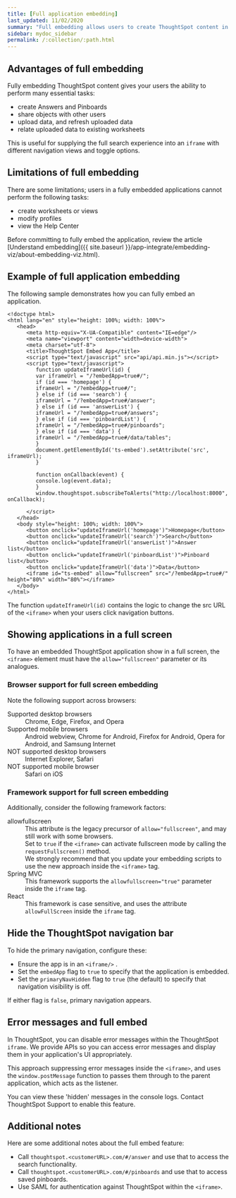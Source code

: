 ```yaml
---
title: [Full application embedding]
last_updated: 11/02/2020
summary: "Full embedding allows users to create ThoughtSpot content in an embedded environment."
sidebar: mydoc_sidebar
permalink: /:collection/:path.html
---
```


## Advantages of full embedding

Fully embedding ThoughtSpot content gives your users the ability to perform many essential tasks:

  -   create Answers and Pinboards
  -   share objects with other users
  -   upload data, and refresh uploaded data
  -   relate uploaded data to existing worksheets

This is useful for supplying the full search experience into an `iframe` with different navigation views and toggle options.

## Limitations of full embedding

There are some limitations; users in a fully  embedded applications cannot perform the following tasks:

-   create worksheets or views
-   modify profiles
-   view the Help Center

Before committing to fully embed the application, review the article [Understand embedding]({{
site.baseurl }}/app-integrate/embedding-viz/about-embedding-viz.html).

## Example of full application embedding

The following sample demonstrates how you can fully
embed an application.

```
<!doctype html>
<html lang="en" style="height: 100%; width: 100%">
   <head>
      <meta http-equiv="X-UA-Compatible" content="IE=edge"/>
      <meta name="viewport" content="width=device-width">
      <meta charset="utf-8">
      <title>ThoughtSpot Embed App</title>
      <script type="text/javascript" src="api/api.min.js"></script>
      <script type="text/javascript">
         function updateIframeUrl(id) {
         var iframeUrl = "/?embedApp=true#/";
         if (id === 'homepage') {
         iframeUrl = "/?embedApp=true#/";
         } else if (id === 'search') {
         iframeUrl = "/?embedApp=true#/answer";
         } else if (id === 'answerList') {
         iframeUrl = "/?embedApp=true#/answers";
         } else if (id === 'pinboardList') {
         iframeUrl = "/?embedApp=true#/pinboards";
         } else if (id === 'data') {
         iframeUrl = "/?embedApp=true#/data/tables";
         }
         document.getElementById('ts-embed').setAttribute('src', iframeUrl);
         }

         function onCallback(event) {
         console.log(event.data);
         }
         window.thoughtspot.subscribeToAlerts("http://localhost:8000", onCallback);

      </script>
   </head>
   <body style="height: 100%; width: 100%">
      <button onclick="updateIframeUrl('homepage')">Homepage</button>
      <button onclick="updateIframeUrl('search')">Search</button>
      <button onclick="updateIframeUrl('answerList')">Answer list</button>
      <button onclick="updateIframeUrl('pinboardList')">Pinboard list</button>
      <button onclick="updateIframeUrl('data')">Data</button>
      <iframe id="ts-embed" allow=“fullscreen” src="/?embedApp=true#/" height="80%" width="80%"></iframe>
   </body>
</html>
```

The function `updateIframeUrl(id)` contains the logic to change the src URL of the `<iframe>` when your users click  navigation buttons.

## Showing applications in a full screen

To have an embedded ThoughtSpot application show in a full screen, the `<iframe>` element must have the `allow="fullscreen"` parameter or its analogues.

### Browser support for full screen embedding

Note the following support across browsers:
<dl>
  <dlentry>
    <dt>Supported desktop browsers</dt>
    <dd>Chrome, Edge, Firefox, and Opera</dd></dlentry>
  <dlentry>
    <dt>Supported mobile browsers</dt>
    <dd>Android webview,	Chrome for Android,	Firefox for Android, Opera for Android, and Samsung Internet</dd></dlentry>
  <dlentry>
    <dt>NOT supported desktop browsers</dt>
    <dd>Internet Explorer, Safari</dd></dlentry>
  <dlentry>
    <dt>NOT supported mobile browser</dt>
    <dd>Safari on iOS</dd></dlentry>
</dl>      	

### Framework support for full screen embedding

Additionally, consider the following framework factors:
<dl>
  <dlentry>
    <dt>allowfullscreen</dt>
    <dd>This attribute is the legacy precursor of <code>allow="fullscreen"</code>, and may still work with some browsers.<br />Set to <code>true</code> if the <code>&lt;iframe&gt;</code> can activate fullscreen mode by calling the <code>requestFullscreen()</code> method.<br />We strongly recommend that you update your embedding scripts to use the new approach inside the <code>&lt;iframe&gt;</code> tag.</dd>
  </dlentry>
  <dlentry>
    <dt>Spring MVC</dt>
    <dd>This framework supports the <code>allowfullscreen="true"</code> parameter inside the <code>iframe</code> tag.</dd>
  </dlentry>
  <dlentry>
    <dt>React</dt>
    <dd>This framework is case sensitive, and uses the attribute <code>allowFullScreen</code> inside the <code>iframe</code> tag.</dd>
  </dlentry>
</dl>

## Hide the ThoughtSpot navigation bar

To hide the primary navigation, configure these:

* Ensure the app is in an `<iframe/>` .
* Set the `embedApp` flag to `true` to specify that the application is embedded.
* Set the `primaryNavHidden` flag to `true` (the default) to specify that navigation visibility is off.

If either flag is `false`, primary navigation appears.

## Error messages and full embed

In ThoughtSpot, you can disable error messages within the ThoughtSpot `iframe`. We provide APIs so you can access error messages and display them in your application's UI appropriately.

This approach suppressing error messages inside the `<iframe>`, and uses the `window.postMessage` function to passes them through to the parent application, which acts as the listener.

You can view these 'hidden' messages in the console logs. Contact ThoughtSpot Support to enable this feature.

## Additional notes

Here are some additional notes about the full embed feature:

-   Call `thoughtspot.<customerURL>.com/#/answer` and use that to access the search functionality.
-   Call `thoughtspot.<customerURL>.com/#/pinboards` and use that to access saved pinboards.
-   Use SAML for authentication against ThoughtSpot within the `<iframe>`.
